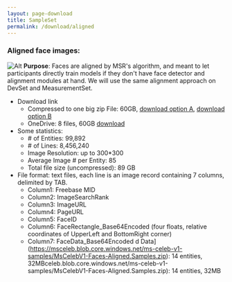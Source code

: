 ```yaml
---
layout: page-download
title: SampleSet
permalink: /download/aligned
---
```

### Aligned face images:
![Alt](../assets/dataset/irc_facealignedsample.jpg "irc_facealignedsample")
**Purpose**: Faces are aligned by MSR's algorithm, and meant to let participants directly train models if they don't have face detector and alignment modules at hand. We will use the same alignment approach on DevSet and MeasurementSet.
* Download link
  * Compressed to one big zip File: 60GB, [download option A](https://msceleb1mdata.blob.core.windows.net/training/FaceImageCroppedWithAlignment.zip), [download option B](https://msceleb.blob.core.windows.net/ms-celeb-v1-zip/MsCelebV1-Faces-Aligned.zip)
  * OneDrive: 8 files, 60GB [download](https://1drv.ms/f/s!AsQPov4_i5H0bOnQmai3Mp3hFBI)  
* Some statistics:
  * \# of Entities: 99,892
  * \# of Lines: 8,456,240
  * Image Resolution: up to 300*300
  * Average Image \# per Entity: 85
  * Total file size (uncompressed): 89 GB
* File format: text files, each line is an image record containing 7 columns, delimited by TAB.
  * Column1: Freebase MID
  * Column2: ImageSearchRank
  * Column3: ImageURL
  * Column4: PageURL
  * Column5: FaceID
  * Column6: FaceRectangle_Base64Encoded (four floats, relative coordinates of UpperLeft and BottomRight corner)
  * Column7: FaceData_Base64Encoded
d Data](https://msceleb.blob.core.windows.net/ms-celeb-v1-samples/MsCelebV1-Faces-Aligned.Samples.zip): 14 entities, 32MBceleb.blob.core.windows.net/ms-celeb-v1-samples/MsCelebV1-Faces-Aligned.Samples.zip): 14 entities, 32MB